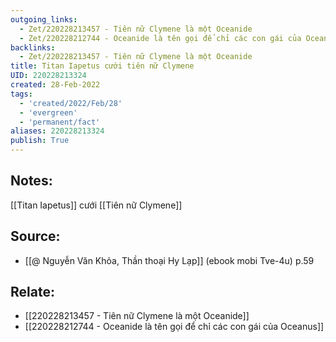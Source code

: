 ```yaml
---
outgoing_links:
  - Zet/220228213457 - Tiên nữ Clymene là một Oceanide
  - Zet/220228212744 - Oceanide là tên gọi để chỉ các con gái của Oceanus
backlinks:
  - Zet/220228213457 - Tiên nữ Clymene là một Oceanide
title: Titan Iapetus cưới tiên nữ Clymene
UID: 220228213324
created: 28-Feb-2022
tags:
  - 'created/2022/Feb/28'
  - 'evergreen'
  - 'permanent/fact'
aliases: 220228213324
publish: True
---
```

## Notes:
[[Titan Iapetus]] cưới [[Tiên nữ Clymene]]

## Source:
- [[@ Nguyễn Văn Khỏa, Thần thoại Hy Lạp]] (ebook mobi Tve-4u) p.59

## Relate:
- [[220228213457 - Tiên nữ Clymene là một Oceanide]]
- [[220228212744 - Oceanide là tên gọi để chỉ các con gái của Oceanus]]